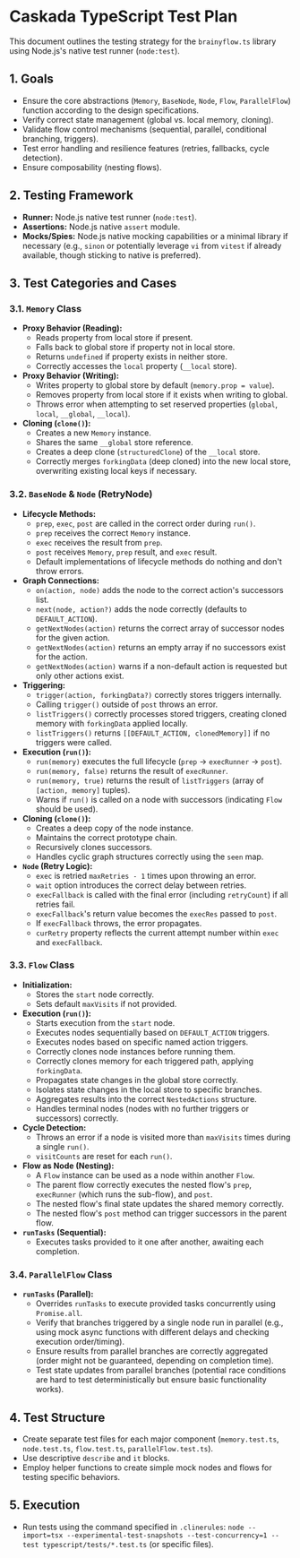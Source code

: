 # Caskada TypeScript Test Plan

This document outlines the testing strategy for the `brainyflow.ts` library using Node.js's native test runner (`node:test`).

## 1. Goals

- Ensure the core abstractions (`Memory`, `BaseNode`, `Node`, `Flow`, `ParallelFlow`) function according to the design specifications.
- Verify correct state management (global vs. local memory, cloning).
- Validate flow control mechanisms (sequential, parallel, conditional branching, triggers).
- Test error handling and resilience features (retries, fallbacks, cycle detection).
- Ensure composability (nesting flows).

## 2. Testing Framework

- **Runner:** Node.js native test runner (`node:test`).
- **Assertions:** Node.js native `assert` module.
- **Mocks/Spies:** Node.js native mocking capabilities or a minimal library if necessary (e.g., `sinon` or potentially leverage `vi` from `vitest` if already available, though sticking to native is preferred).

## 3. Test Categories and Cases

### 3.1. `Memory` Class

- **Proxy Behavior (Reading):**
  - Reads property from local store if present.
  - Falls back to global store if property not in local store.
  - Returns `undefined` if property exists in neither store.
  - Correctly accesses the `local` property (`__local` store).
- **Proxy Behavior (Writing):**
  - Writes property to global store by default (`memory.prop = value`).
  - Removes property from local store if it exists when writing to global.
  - Throws error when attempting to set reserved properties (`global`, `local`, `__global`, `__local`).
- **Cloning (`clone()`):**
  - Creates a new `Memory` instance.
  - Shares the same `__global` store reference.
  - Creates a deep clone (`structuredClone`) of the `__local` store.
  - Correctly merges `forkingData` (deep cloned) into the new local store, overwriting existing local keys if necessary.

### 3.2. `BaseNode` & `Node` (RetryNode)

- **Lifecycle Methods:**
  - `prep`, `exec`, `post` are called in the correct order during `run()`.
  - `prep` receives the correct `Memory` instance.
  - `exec` receives the result from `prep`.
  - `post` receives `Memory`, `prep` result, and `exec` result.
  - Default implementations of lifecycle methods do nothing and don't throw errors.
- **Graph Connections:**
  - `on(action, node)` adds the node to the correct action's successors list.
  - `next(node, action?)` adds the node correctly (defaults to `DEFAULT_ACTION`).
  - `getNextNodes(action)` returns the correct array of successor nodes for the given action.
  - `getNextNodes(action)` returns an empty array if no successors exist for the action.
  - `getNextNodes(action)` warns if a non-default action is requested but only other actions exist.
- **Triggering:**
  - `trigger(action, forkingData?)` correctly stores triggers internally.
  - Calling `trigger()` outside of `post` throws an error.
  - `listTriggers()` correctly processes stored triggers, creating cloned memory with `forkingData` applied locally.
  - `listTriggers()` returns `[[DEFAULT_ACTION, clonedMemory]]` if no triggers were called.
- **Execution (`run()`):**
  - `run(memory)` executes the full lifecycle (`prep` -> `execRunner` -> `post`).
  - `run(memory, false)` returns the result of `execRunner`.
  - `run(memory, true)` returns the result of `listTriggers` (array of `[action, memory]` tuples).
  - Warns if `run()` is called on a node with successors (indicating `Flow` should be used).
- **Cloning (`clone()`):**
  - Creates a deep copy of the node instance.
  - Maintains the correct prototype chain.
  - Recursively clones successors.
  - Handles cyclic graph structures correctly using the `seen` map.
- **`Node` (Retry Logic):**
  - `exec` is retried `maxRetries - 1` times upon throwing an error.
  - `wait` option introduces the correct delay between retries.
  - `execFallback` is called with the final error (including `retryCount`) if all retries fail.
  - `execFallback`'s return value becomes the `execRes` passed to `post`.
  - If `execFallback` throws, the error propagates.
  - `curRetry` property reflects the current attempt number within `exec` and `execFallback`.

### 3.3. `Flow` Class

- **Initialization:**
  - Stores the `start` node correctly.
  - Sets default `maxVisits` if not provided.
- **Execution (`run()`):**
  - Starts execution from the `start` node.
  - Executes nodes sequentially based on `DEFAULT_ACTION` triggers.
  - Executes nodes based on specific named action triggers.
  - Correctly clones node instances before running them.
  - Correctly clones memory for each triggered path, applying `forkingData`.
  - Propagates state changes in the global store correctly.
  - Isolates state changes in the local store to specific branches.
  - Aggregates results into the correct `NestedActions` structure.
  - Handles terminal nodes (nodes with no further triggers or successors) correctly.
- **Cycle Detection:**
  - Throws an error if a node is visited more than `maxVisits` times during a single `run()`.
  - `visitCounts` are reset for each `run()`.
- **Flow as Node (Nesting):**
  - A `Flow` instance can be used as a node within another `Flow`.
  - The parent flow correctly executes the nested flow's `prep`, `execRunner` (which runs the sub-flow), and `post`.
  - The nested flow's final state updates the shared memory correctly.
  - The nested flow's `post` method can trigger successors in the parent flow.
- **`runTasks` (Sequential):**
  - Executes tasks provided to it one after another, awaiting each completion.

### 3.4. `ParallelFlow` Class

- **`runTasks` (Parallel):**
  - Overrides `runTasks` to execute provided tasks concurrently using `Promise.all`.
  - Verify that branches triggered by a single node run in parallel (e.g., using mock async functions with different delays and checking execution order/timing).
  - Ensure results from parallel branches are correctly aggregated (order might not be guaranteed, depending on completion time).
  - Test state updates from parallel branches (potential race conditions are hard to test deterministically but ensure basic functionality works).

## 4. Test Structure

- Create separate test files for each major component (`memory.test.ts`, `node.test.ts`, `flow.test.ts`, `parallelFlow.test.ts`).
- Use descriptive `describe` and `it` blocks.
- Employ helper functions to create simple mock nodes and flows for testing specific behaviors.

## 5. Execution

- Run tests using the command specified in `.clinerules`: `node --import=tsx --experimental-test-snapshots --test-concurrency=1 --test typescript/tests/*.test.ts` (or specific files).
